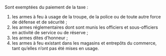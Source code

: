Sont exemptées du paiement de la taxe :
1) les armes à feu à usage de la troupe, de la police ou de toute autre force de
défense et de sécurité ;
2) les armes réglementaires dont sont munis les officiers et sous-officiers en activité de
service ou de réserve ;
3) les armes dites d’honneur ;
3) les armes à feu existant dans les magasins et entrepôts du commerce, tant qu’elles
n’ont pas été mises en usage.